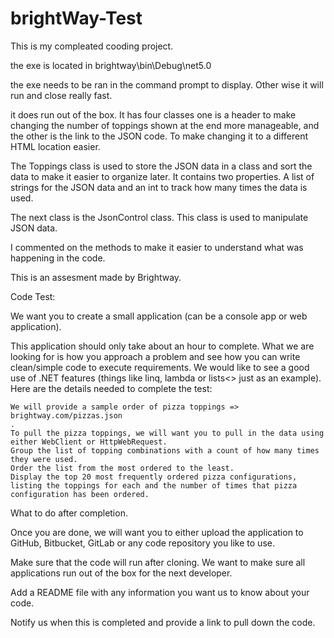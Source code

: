 # brightWay-Test

This is my compleated cooding project.

the exe is located in brightway\bin\Debug\net5.0

the exe needs to be ran in the command prompt to display. Other wise it will run and close really fast.

it does run out of the box. It has four classes one is a header to make 
changing the number of toppings shown at the end more manageable, and 
the other is the link to the JSON code. To make changing it to a 
different HTML location easier.

The Toppings class is used to store the JSON data in a class and 
sort the data to make it easier to organize later. It contains 
two properties. A list of strings for the JSON data and an 
int to track how many times the data is used.

The next class is the JsonControl class. This class is used to 
manipulate JSON data.

I commented on the methods to make it easier to understand 
what was happening in the code.

 



This is an assesment made by Brightway.

Code Test:

We want you to create a small application (can be a console app or web application).

This application should only take about an hour to complete. What we are looking for is how you approach a problem and see how you can write clean/simple code to execute requirements. We would like to see a good use of .NET features (things like linq, lambda or lists<> just as an example).
Here are the details needed to complete the test:

    We will provide a sample order of pizza toppings =>
    brightway.com/pizzas.json
    .
    To pull the pizza toppings, we will want you to pull in the data using either WebClient or HttpWebRequest.
    Group the list of topping combinations with a count of how many times they were used.
    Order the list from the most ordered to the least.
    Display the top 20 most frequently ordered pizza configurations, listing the toppings for each and the number of times that pizza configuration has been ordered.

What to do after completion.

Once you are done, we will want you to either upload the application to GitHub, Bitbucket, GitLab or any code repository you like to use.

Make sure that the code will run after cloning. We want to make sure all applications run out of the box for the next developer.

Add a README file with any information you want us to know about your code.

Notify us when this is completed and provide a link to pull down the code.
